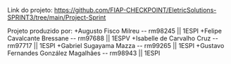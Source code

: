 Link do projeto: https://github.com/FIAP-CHECKPOINT/EletricSolutions-SPRINT3/tree/main/Project-Sprint

Projeto produzido por:
+Augusto Fisco Milreu -- rm98245 || 1ESPI
+Felipe Cavalcante Bressane -- rm97688 || 1ESPV
+Isabelle de Carvalho Cruz -- rm97717 || 1ESPI
+Gabriel Sugayama Mazza -- rm99265 || 1ESPI
+Gustavo Fernandes González Magalhães -- rm98943 || 1ESPI